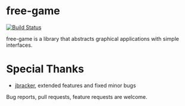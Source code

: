 free-game
=========

[![Build Status](https://secure.travis-ci.org/fumieval/free-game.png?branch=master)](http://travis-ci.org/fumieval/free-game)

free-game is a library that abstracts graphical applications with simple interfaces.

# Special Thanks

* [jbracker](https://github.com/jbracker), extended features and fixed minor bugs

Bug reports, pull requests, feature requests are welcome.
